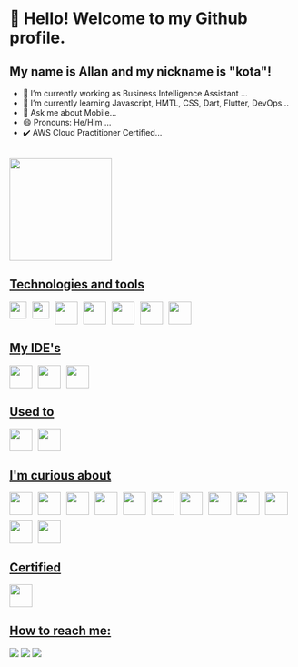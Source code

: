 # 👋 Hello! Welcome to my Github profile.
## My name is Allan and my nickname is "kota"!

- 🔭 I’m currently working as Business Intelligence Assistant ...
- 🌱 I’m currently learning Javascript, HMTL, CSS, Dart, Flutter, DevOps...
- 💬 Ask me about Mobile...
- 😄 Pronouns: He/Him ...
- :heavy_check_mark: AWS Cloud Practitioner Certified...

<br>

<div>
<a href="https://github.com/AllanLSilva">
<img loading="lazy" height="180em" src="https://github-readme-stats.vercel.app/api/top-langs/?username=AllanLSilva&layout=compact&langs_count=7&theme=dracula"/>
</div>



## Technologies and tools

<div style="display: flex; flex-wrap: wrap; gap: 10px;">
  <img loading="lazy" src="https://cdn.jsdelivr.net/gh/devicons/devicon/icons/git/git-original.svg" width="30" height="30"/> 
  <img src="https://cdn.jsdelivr.net/gh/devicons/devicon/icons/dart/dart-original.svg" width="30" height="30"/> 
  <img src="https://cdn.jsdelivr.net/gh/devicons/devicon/icons/flutter/flutter-original.svg" width="40" height="40"/> 
  <img src="https://cdn.jsdelivr.net/gh/devicons/devicon/icons/html5/html5-original-wordmark.svg" width="40" height="40"/> 
  <img src="https://cdn.jsdelivr.net/gh/devicons/devicon/icons/css3/css3-original-wordmark.svg" width="40" height="40"/> 
  <img src="https://cdn.jsdelivr.net/gh/devicons/devicon/icons/javascript/javascript-original.svg" width="40" height="40"/> 
  <img src="https://cdn.jsdelivr.net/gh/devicons/devicon/icons/python/python-original.svg" width="40" height="40"/>
</div>

## My IDE's

<div style="display: flex; flex-wrap: wrap; gap: 10px;">
  <img src="https://cdn.jsdelivr.net/gh/devicons/devicon/icons/vscode/vscode-original.svg" width="40" height="40"/>
  <img src="https://cdn.jsdelivr.net/gh/devicons/devicon/icons/jetbrains/jetbrains-original.svg" width="40" height="40"/>
  <img src="https://cdn.jsdelivr.net/gh/devicons/devicon/icons/androidstudio/androidstudio-original.svg" width="40" height="40"/>
</div>

## Used to

<div style="display: flex; flex-wrap: wrap; gap: 10px;">
  <img src="https://cdn.jsdelivr.net/gh/devicons/devicon/icons/windows8/windows8-original.svg" width="40" height="40"/>
  <img src="https://cdn.jsdelivr.net/gh/devicons/devicon/icons/linux/linux-original.svg" width="40" height="40"/>
</div>

## I'm curious about

<div style="display: flex; flex-wrap: wrap; gap: 10px;">
  <img src="https://cdn.jsdelivr.net/gh/devicons/devicon/icons/mysql/mysql-original-wordmark.svg" width="40" height="40"/>
  <img src="https://cdn.jsdelivr.net/gh/devicons/devicon/icons/postgresql/postgresql-plain-wordmark.svg" width="40" height="40"/>
  <img src="https://cdn.jsdelivr.net/gh/devicons/devicon/icons/django/django-plain.svg" width="40" height="40"/>
  <img src="https://cdn.jsdelivr.net/gh/devicons/devicon/icons/ruby/ruby-plain-wordmark.svg" width="40" height="40"/>
  <img src="https://cdn.jsdelivr.net/gh/devicons/devicon/icons/dot-net/dot-net-plain.svg" width="40" height="40"/>
  <img src="https://cdn.jsdelivr.net/gh/devicons/devicon/icons/kotlin/kotlin-original.svg" width="40" height="40"/>
  <img src="https://cdn.jsdelivr.net/gh/devicons/devicon/icons/php/php-plain.svg" width="40" height="40"/>
  <img src="https://cdn.jsdelivr.net/gh/devicons/devicon/icons/cplusplus/cplusplus-original.svg" width="40" height="40"/>
  <img src="https://cdn.jsdelivr.net/gh/devicons/devicon/icons/rect/rect-original.svg" width="40" height="40"/>
  <img src="https://cdn.jsdelivr.net/gh/devicons/devicon/icons/godot/godot-original.svg" width="40" height="40"/>
  <img src="https://cdn.jsdelivr.net/gh/devicons/devicon/icons/typescript/typescript-original.svg" width="40" height="40"/>
  <img src="https://cdn.jsdelivr.net/gh/devicons/devicon/icons/nodejs/nodejs-original.svg" width="40" height="40"/>
</div>

## Certified

<div style="display: flex; flex-wrap: wrap; gap: 10px;">
  <img src="https://cdn.jsdelivr.net/gh/devicons/devicon/icons/amazonwebservices/amazonwebservices-original.svg" width="40" height="40"/>
</div>



  ## How to reach me:

<div>
<a href="https://instagram.com/imaold" target="_blank"><img loading="lazy" src="https://img.shields.io/badge/-Instagram-%23E4405F?style=for-the-badge&logo=instagram&logoColor=white" target="_blank"></a>
<a href = "sil.allanlucas@gmail.com"><img loading="lazy" src="https://img.shields.io/badge/Gmail-D14836?style=for-the-badge&logo=gmail&logoColor=white" target="_blank"></a>
<a href="https://www.linkedin.com/in/allanlucassilva/" target="_blank"><img loading="lazy" src="https://img.shields.io/badge/-LinkedIn-%230077B5?style=for-the-badge&logo=linkedin&logoColor=white" target="_blank"></a>   
</div>

<!--
**AllanLSilva/AllanLSilva** is a ✨ _special_ ✨ repository because its `README.md` (this file) appears on your GitHub profile.

Here are some ideas to get you started:

- 🔭 I’m currently working on ...
- 🌱 I’m currently learning ...
- 👯 I’m looking to collaborate on ...
- 🤔 I’m looking for help with ...
- 💬 Ask me about ...
- 📫 How to reach me: ...
- 😄 Pronouns: ...
- ⚡ Fun fact: ...
-->

